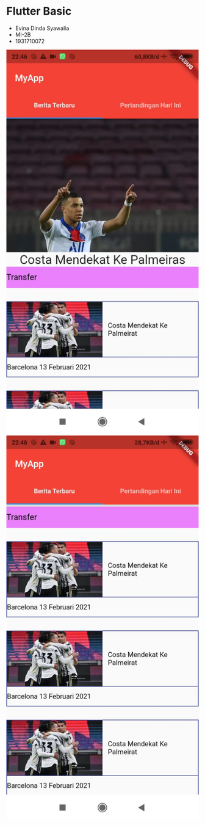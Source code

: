 # Flutter Basic
- Evina Dinda Syawalia
- MI-2B
- 1931710072 


 ![gambar 1](image/hasil1.jpeg)
 ![gambar 2](image/hasil2.jpeg)

